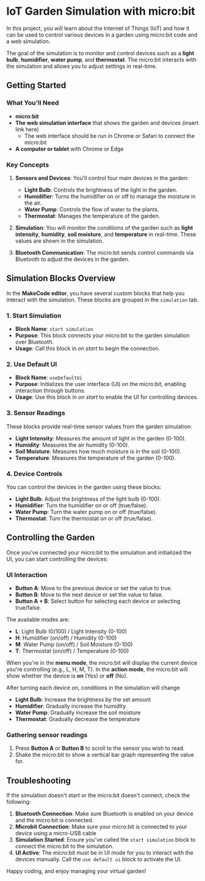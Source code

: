 # IoT Garden Simulation with micro:bit

In this project, you will learn about the Internet of Things (IoT) and how it can be used to control various devices in a garden using micro:bit code and a web simulation.

The goal of the simulation is to monitor and control devices such as a **light bulb**, **humidifier**, **water pump**, and **thermostat**. The micro:bit interacts with the simulation and allows you to adjust settings in real-time.

## Getting Started

### What You'll Need

* **micro:bit**
* **The web simulation interface** that shows the garden and devices (insert link here)
    * The web interface should be run in Chrome or Safari to connect the micro:bit
* **A computer or tablet** with Chrome or Edge

### Key Concepts

1. **Sensors and Devices**: You'll control four main devices in the garden:

   * **Light Bulb**: Controls the brightness of the light in the garden.
   * **Humidifier**: Turns the humidifier on or off to manage the moisture in the air.
   * **Water Pump**: Controls the flow of water to the plants.
   * **Thermostat**: Manages the temperature of the garden.

2. **Simulation**: You will monitor the conditions of the garden such as **light intensity**, **humidity**, **soil moisture**, and **temperature** in real-time. These values are shown in the simulation.

3. **Bluetooth Communication**: The micro:bit sends control commands via Bluetooth to adjust the devices in the garden.

## Simulation Blocks Overview

In the **MakeCode editor**, you have several custom blocks that help you interact with the simulation. These blocks are grouped in the `simulation` tab.

### 1. **Start Simulation**

* **Block Name**: `start simulation`
* **Purpose**: This block connects your micro:bit to the garden simulation over Bluetooth.
* **Usage**: Call this block in _on start_ to begin the connection.

### 2. **Use Default UI**

* **Block Name**: `useDefaultUi`
* **Purpose**: Initializes the user interface (UI) on the micro:bit, enabling interaction through buttons.
* **Usage**: Use this block in _on start_ to enable the UI for controlling devices.

### 3. **Sensor Readings**

These blocks provide real-time sensor values from the garden simulation:

* **Light Intensity**: Measures the amount of light in the garden (0-100).
* **Humidity**: Measures the air humidity (0-100).
* **Soil Moisture**: Measures how much moisture is in the soil (0-100).
* **Temperature**: Measures the temperature of the garden (0-100).

### 4. **Device Controls**

You can control the devices in the garden using these blocks:

* **Light Bulb**: Adjust the brightness of the light bulb (0-100).
* **Humidifier**: Turn the humidifier on or off (true/false).
* **Water Pump**: Turn the water pump on or off (true/false).
* **Thermostat**: Turn the thermostat on or off (true/false).

## Controlling the Garden

Once you've connected your micro\:bit to the simulation and initialized the UI, you can start controlling the devices:

### UI Interaction

* **Button A**: Move to the previous device or set the value to true.
* **Button B**: Move to the next device or set the value to false.
* **Button A + B**: Select button for selecting each device or selecting true/false.

The available modes are:

* **L**: Light Bulb (0/100) / Light Intensity (0-100)
* **H**: Humidifier (on/off) / Humidity (0-100)
* **M**: Water Pump (on/off) / Soil Moisture (0-100)
* **T**: Thermostat (on/off) / Temperature (0-100)

When you're in the **menu mode**, the micro\:bit will display the current device you're controlling (e.g., L, H, M, T). In the **action mode**, the micro\:bit will show whether the device is **on** (Yes) or **off** (No).

After turning each device on, conditions in the simulation will change
* **Light Bulb**: Increase the brightness by the set amount
* **Humidifier**: Gradually increase the humidity
* **Water Pump**: Gradually increase the soil moisture
* **Thermostat**: Gradually decrease the temperature

### Gathering sensor readings

1. Press **Button A** or **Button B** to scroll to the sensor you wish to read.
3. Shake the micro:bit to show a vertical bar graph representing the value for.

## Troubleshooting

If the simulation doesn't start or the micro:bit doesn't connect, check the following:

1. **Bluetooth Connection**: Make sure Bluetooth is enabled on your device and the micro:bit is connected.
2. **Microbit Connection**: Make sure your micro:bit is connected to your device using a micro-USB cable
2. **Simulation Started**: Ensure you've called the `start simulation` block to connect the micro:bit to the simulation.
3. **UI Active**: The micro:bit must be in UI mode for you to interact with the devices manually. Call the `use default ui` block to activate the UI.

Happy coding, and enjoy managing your virtual garden!

